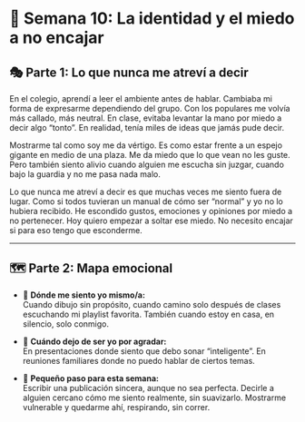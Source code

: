 # 🌟 Semana 10: La identidad y el miedo a no encajar

## 🎭 Parte 1: Lo que nunca me atreví a decir

En el colegio, aprendí a leer el ambiente antes de hablar. Cambiaba mi forma de expresarme dependiendo del grupo. Con los populares me volvía más callado, más neutral. En clase, evitaba levantar la mano por miedo a decir algo “tonto”. En realidad, tenía miles de ideas que jamás pude decir. 

Mostrarme tal como soy me da vértigo. Es como estar frente a un espejo gigante en medio de una plaza. Me da miedo que lo que vean no les guste. Pero también siento alivio cuando alguien me escucha sin juzgar, cuando bajo la guardia y no me pasa nada malo. 

Lo que nunca me atreví a decir es que muchas veces me siento fuera de lugar. Como si todos tuvieran un manual de cómo ser “normal” y yo no lo hubiera recibido. He escondido gustos, emociones y opiniones por miedo a no pertenecer. Hoy quiero empezar a soltar ese miedo. No necesito encajar si para eso tengo que esconderme. 

---

## 🗺️ Parte 2: Mapa emocional

- 🧩 **Dónde me siento yo mismo/a:**  
  Cuando dibujo sin propósito, cuando camino solo después de clases escuchando mi playlist favorita. También cuando estoy en casa, en silencio, solo conmigo.

- 💭 **Cuándo dejo de ser yo por agradar:**  
  En presentaciones donde siento que debo sonar “inteligente”. En reuniones familiares donde no puedo hablar de ciertos temas. 

- 🌟 **Pequeño paso para esta semana:**  
  Escribir una publicación sincera, aunque no sea perfecta. Decirle a alguien cercano cómo me siento realmente, sin suavizarlo. Mostrarme vulnerable y quedarme ahí, respirando, sin correr.


